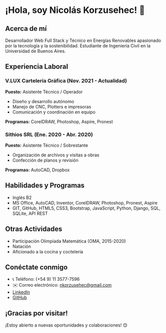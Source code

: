 # ¡Hola, soy Nicolás Korzusehec! 👋

## Acerca de mí

Desarrollador Web Full Stack y Técnico en Energías Renovables apasionado por la tecnología y la sostenibilidad. Estudiante de Ingeniería Civil en la Universidad de Buenos Aires.

## Experiencia Laboral

### V.LUX Cartelería Gráfica (Nov. 2021 - Actualidad)

**Puesto:** Asistente Técnico / Operador
- Diseño y desarrollo autónomo
- Manejo de CNC, Plotters e impresoras
- Comunicación y coordinación en equipo

**Programas:** CorelDRAW, Photoshop, Aspire, Pronest

### Sithios SRL (Ene. 2020 - Abr. 2020)

**Puesto:** Asistente Técnico / Sobrestante
- Organización de archivos y visitas a obras
- Confección de planos y revisión

**Programas:** AutoCAD, Dropbox

## Habilidades y Programas

- Inglés B2
- MS Office, AutoCAD, Inventor, CorelDRAW, Photoshop, Pronest, Aspire
- GIT, GitHub, HTML5, CSS3, Bootstrap, JavaScript, Python, Django, SQL, SQLite, API REST

## Otras Actividades

- Participación Olimpíada Matemática (OMA, 2015-2020)
- Natación
- Aficionado a la cocina y coctelería

## Conéctate conmigo

- 📞 Teléfono: (+54 9) 11 3577-7596
- ✉️ Correo electrónico: [nkorzusehec@gmail.com](mailto:nkorzusehec@gmail.com)
- [LinkedIn](https://www.linkedin.com/in/NicolasKorzusehec)
- [GitHub](https://github.com/NicolasKorzusehec)

## ¡Gracias por visitar!
¡Estoy abierto a nuevas oportunidades y colaboraciones! 😊

